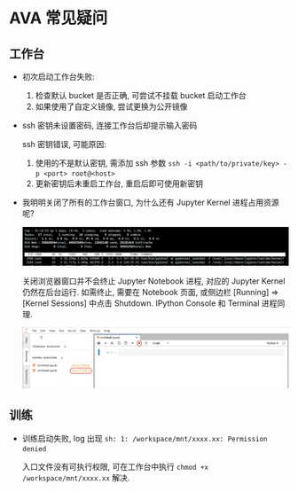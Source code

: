 # AVA 常见疑问

## 工作台

- 初次启动工作台失败:
    1. 检查默认 bucket 是否正确, 可尝试不挂载 bucket 启动工作台
    2. 如果使用了自定义镜像, 尝试更换为公开镜像


- ssh 密钥未设置密码, 连接工作台后却提示输入密码

    ssh 密钥错误, 可能原因:
    1. 使用的不是默认密钥, 需添加 ssh 参数 `ssh -i <path/to/private/key> -p <port> root@<host>`
    2. 更新密钥后未重启工作台, 重启后即可使用新密钥

- 我明明关闭了所有的工作台窗口, 为什么还有 Jupyter Kernel 进程占用资源呢?
    
    ![](/images/ch-10/workspace-kernel-proc.png)

    关闭浏览器窗口并不会终止 Jupyter Notebook 进程, 对应的 Jupyter Kernel 仍然在后台运行. 如需终止, 需要在 Notebook 页面, 或侧边栏 [Running] => [Kernel Sessions] 中点击 Shutdown. IPython Console 和 Terminal 进程同理.

    ![](/images/ch-10/workspace-shutdown-kernel.png)

## 训练

- 训练启动失败, log 出现 `sh: 1: /workspace/mnt/xxxx.xx: Permission denied`

    入口文件没有可执行权限, 可在工作台中执行 `chmod +x /workspace/mnt/xxxx.xx` 解决.
